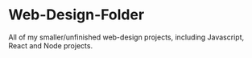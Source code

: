 # Web-Design-Folder
   All of my smaller/unfinished web-design projects, including Javascript, React and Node projects. 
